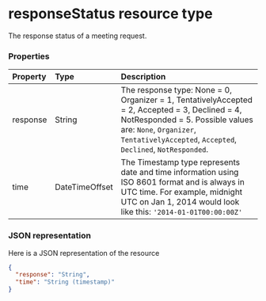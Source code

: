# responseStatus resource type

The response status of a meeting request.


### Properties
| Property	   | Type	|Description|
|:---------------|:--------|:----------|
|response|String|The response type: None = 0, Organizer = 1, TentativelyAccepted = 2, Accepted = 3, Declined = 4, NotResponded = 5. Possible values are: `None`, `Organizer`, `TentativelyAccepted`, `Accepted`, `Declined`, `NotResponded`.|
|time|DateTimeOffset|<!--Need description! -->The Timestamp type represents date and time information using ISO 8601 format and is always in UTC time. For example, midnight UTC on Jan 1, 2014 would look like this: `'2014-01-01T00:00:00Z'`|

### JSON representation

Here is a JSON representation of the resource

<!-- {
  "blockType": "resource",
  "optionalProperties": [

  ],
  "@odata.type": "microsoft.graph.responsestatus"
}-->

```json
{
  "response": "String",
  "time": "String (timestamp)"
}

```

<!-- uuid: 8fcb5dbc-d5aa-4681-8e31-b001d5168d79
2015-10-25 14:57:30 UTC -->
<!-- {
  "type": "#page.annotation",
  "description": "responseStatus resource",
  "keywords": "",
  "section": "documentation",
  "tocPath": ""
}-->